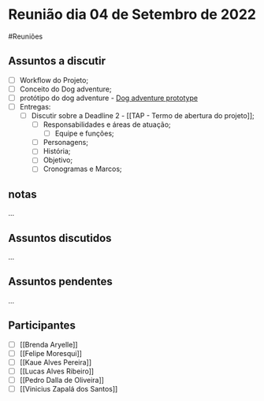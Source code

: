 # Reunião dia 04 de Setembro de 2022 
#Reuniões 

## Assuntos a discutir
- [ ] Workflow do Projeto;
- [ ] Conceito do Dog adventure;
- [ ] protótipo do dog adventure - [Dog adventure prototype](https://github.com/ViniZap4/dog-adventure-prototype)
- [ ] Entregas:
	- [ ] Discutir sobre a Deadline 2 - [[TAP - Termo de abertura do projeto]];
		- [ ] Responsabilidades e áreas de atuação;
			- [ ] Equipe e funções;
		- [ ] Personagens;
		- [ ] História;
		- [ ] Objetivo;
		- [ ] Cronogramas e Marcos;

## notas
...

## Assuntos discutidos
...

## Assuntos pendentes
...

## Participantes
- [ ] [[Brenda Aryelle]]
- [ ] [[Felipe Moresqui]]
- [ ] [[Kaue Alves Pereira]]
- [ ] [[Lucas Alves Ribeiro]]
- [ ] [[Pedro Dalla de Oliveira]]
- [ ] [[Vinicius Zapalá dos Santos]]